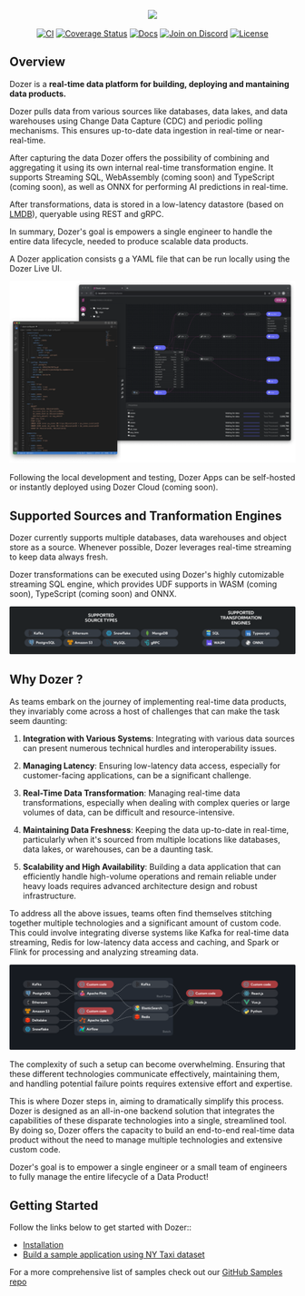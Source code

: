 <div align="center">
    <a target="_blank" href="https://getdozer.io/">
        <br><img src="https://dozer-assets.s3.ap-southeast-1.amazonaws.com/logo-blue.svg" width=40%><br>
    </a>
</div>

<p align="center">
  <a href="https://github.com/getdozer/dozer/actions/workflows/dozer.yaml" target="_blank"><img src="https://github.com/getdozer/dozer/actions/workflows/dozer.yaml/badge.svg" alt="CI"></a>
  <a href="https://coveralls.io/github/getdozer/dozer?branch=main" target="_blank"><img src="https://coveralls.io/repos/github/getdozer/dozer/badge.svg?branch=main&t=kZMYaV&style=flat" alt="Coverage Status"></a>
  <a href="https://getdozer.io/docs/dozer" target="_blank"><img src="https://img.shields.io/badge/doc-reference-green" alt="Docs"></a>
  <a href="https://discord.com/invite/3eWXBgJaEQ" target="_blank"><img src="https://img.shields.io/badge/join-on%20discord-primary" alt="Join on Discord"></a>
  <a href="https://github.com/getdozer/dozer/blob/main/LICENSE.txt" target="_blank"><img src="https://img.shields.io/badge/license-Apache-blue" alt="License"></a>
</p>

## Overview

Dozer is a **real-time data platform for building, deploying and mantaining data products.**

Dozer pulls data from various sources like databases, data lakes, and data warehouses using Change Data Capture (CDC) and periodic polling mechanisms. This ensures up-to-date data ingestion in real-time or near-real-time.

After capturing the data Dozer offers the possibility of combining and aggregating it 
using its own internal real-time transformation engine. It supports Streaming SQL, WebAssembly (coming soon) and TypeScript (coming soon), as well as ONNX for performing AI predictions in real-time. 

After transformations, data is stored in a low-latency datastore (based on [LMDB](https://github.com/LMDB/lmdb)), queryable using REST and gRPC.

In summary, Dozer's goal is empowers a single engineer to handle the entire data lifecycle, needed to produce scalable data products. 

A Dozer application consists g a YAML file that can be run locally using the Dozer Live UI.

![Screenshot](./images/dozer_live_screen.png)

Following the local development and testing, Dozer Apps can be self-hosted or instantly deployed using Dozer Cloud (coming soon).

## Supported Sources and Tranformation Engines
Dozer currently supports multiple databases, data warehouses and object store as a source. Whenever possible, Dozer leverages real-time streaming to keep data always fresh. 

Dozer transformations can be executed using Dozer's highly cutomizable streaming SQL engine, which provides UDF supports in WASM (coming soon), TypeScript (coming soon) and ONNX.

![Screenshot](./images/supported_sources.png)


## Why Dozer ?
As teams embark on the journey of implementing real-time data products, they invariably come across a host of challenges that can make the task seem daunting:

1. **Integration with Various Systems**: Integrating with various data sources can present numerous technical hurdles and interoperability issues.

2. **Managing Latency**: Ensuring low-latency data access, especially for customer-facing applications, can be a significant challenge.

3. **Real-Time Data Transformation**: Managing real-time data transformations, especially when dealing with complex queries or large volumes of data, can be difficult and resource-intensive. 

4. **Maintaining Data Freshness**: Keeping the data up-to-date in real-time, particularly when it's sourced from multiple locations like databases, data lakes, or warehouses, can be a daunting task.

4. **Scalability and High Availability**: Building a data application that can efficiently handle high-volume operations and remain reliable under heavy loads requires advanced architecture design and robust infrastructure.

To address all the above issues, teams often find themselves stitching together multiple technologies and a significant amount of custom code. This could involve integrating diverse systems like Kafka for real-time data streaming, Redis for low-latency data access and caching, and Spark or Flink for processing and analyzing streaming data.

![Complex Tools Setup](./images/tools.png)

The complexity of such a setup can become overwhelming. Ensuring that these different technologies communicate effectively, maintaining them, and handling potential failure points requires extensive effort and expertise.

This is where Dozer steps in, aiming to dramatically simplify this process. Dozer is designed as an all-in-one backend solution that integrates the capabilities of these disparate technologies into a single, streamlined tool. By doing so, Dozer offers the capacity to build an end-to-end real-time data product without the need to manage multiple technologies and extensive custom code.

Dozer's goal is to empower a single engineer or a small team of engineers to fully manage the entire lifecycle of a Data Product!

## Getting Started

Follow the links below to get started with Dozer::

- [Installation](https://getdozer.io/docs/installation)
- [Build a sample application using NY Taxi dataset](https://getdozer.io/docs/getting_started)

For a more comprehensive list of samples check out our [GitHub Samples repo](https://github.com/getdozer/dozer-samples)